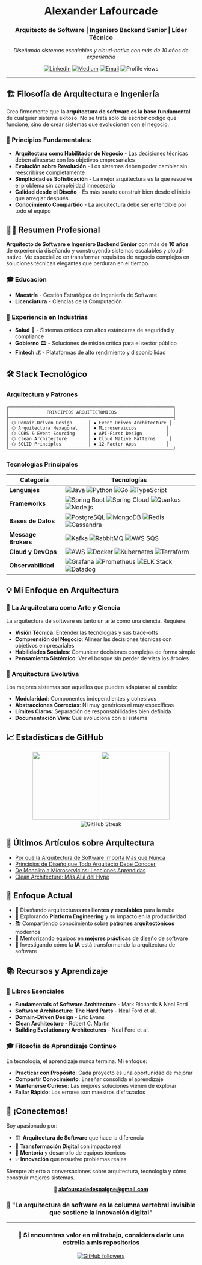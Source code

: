 <div align="center">
  
  <h1>Alexander Lafourcade</h1>
  
  <h3>Arquitecto de Software | Ingeniero Backend Senior | Líder Técnico</h3>
  
  <p>
    <em>Diseñando sistemas escalables y cloud-native con más de 10 años de experiencia</em>
  </p>
  
  <p>
    <a href="https://www.linkedin.com/in/alafourcadedespaigne/"><img src="https://img.shields.io/badge/LinkedIn-0077B5?style=for-the-badge&logo=linkedin&logoColor=white" alt="LinkedIn"></a>
    <a href="https://medium.com/@alafourcadev"><img src="https://img.shields.io/badge/Medium-12100E?style=for-the-badge&logo=medium&logoColor=white" alt="Medium"></a>
    <a href="mailto:alafourcadedespaigne@gmail.com"><img src="https://img.shields.io/badge/Email-D14836?style=for-the-badge&logo=gmail&logoColor=white" alt="Email"></a>
    <img src="https://komarev.com/ghpvc/?username=alafourcadev&label=Visitas%20al%20perfil&color=0e75b6&style=for-the-badge" alt="Profile views" />
  </p>
</div>

---

## 🏗️ Filosofía de Arquitectura e Ingeniería

Creo firmemente que **la arquitectura de software es la base fundamental** de cualquier sistema exitoso. No se trata solo de escribir código que funcione, sino de crear sistemas que evolucionen con el negocio.

### 🎯 Principios Fundamentales:

- **Arquitectura como Habilitador de Negocio** - Las decisiones técnicas deben alinearse con los objetivos empresariales
- **Evolución sobre Revolución** - Los sistemas deben poder cambiar sin reescribirse completamente
- **Simplicidad es Sofisticación** - La mejor arquitectura es la que resuelve el problema sin complejidad innecesaria
- **Calidad desde el Diseño** - Es más barato construir bien desde el inicio que arreglar después
- **Conocimiento Compartido** - La arquitectura debe ser entendible por todo el equipo

## 👨‍💼 Resumen Profesional

**Arquitecto de Software e Ingeniero Backend Senior** con más de **10 años** de experiencia diseñando y construyendo sistemas escalables y cloud-native. Me especializo en transformar requisitos de negocio complejos en soluciones técnicas elegantes que perduran en el tiempo.

### 🎓 Educación
- **Maestría** - Gestión Estratégica de Ingeniería de Software
- **Licenciatura** - Ciencias de la Computación

### 💼 Experiencia en Industrias
- **Salud** 🏥 - Sistemas críticos con altos estándares de seguridad y compliance
- **Gobierno** 🏛️ - Soluciones de misión crítica para el sector público
- **Fintech** 💰 - Plataformas de alto rendimiento y disponibilidad

## 🛠️ Stack Tecnológico

### Arquitectura y Patrones
```
┌─────────────────────────────────────────────────────────────┐
│              PRINCIPIOS ARQUITECTÓNICOS                     │
├─────────────────────────────────────────────────────────────┤
│ ⬡ Domain-Driven Design      │ ▪ Event-Driven Architecture │
│ ⬡ Arquitectura Hexagonal    │ ▪ Microservicios           │
│ ⬡ CQRS & Event Sourcing     │ ▪ API-First Design         │
│ ⬡ Clean Architecture        │ ▪ Cloud Native Patterns     │
│ ⬡ SOLID Principles          │ ▪ 12-Factor Apps           │
└─────────────────────────────────────────────────────────────┘
```

### Tecnologías Principales

<div align="center">

| Categoría | Tecnologías |
|-----------|-------------|
| **Lenguajes** | ![Java](https://img.shields.io/badge/Java-ED8B00?style=flat-square&logo=openjdk&logoColor=white) ![Python](https://img.shields.io/badge/Python-3776AB?style=flat-square&logo=python&logoColor=white) ![Go](https://img.shields.io/badge/Go-00ADD8?style=flat-square&logo=go&logoColor=white) ![TypeScript](https://img.shields.io/badge/TypeScript-007ACC?style=flat-square&logo=typescript&logoColor=white) |
| **Frameworks** | ![Spring Boot](https://img.shields.io/badge/Spring_Boot-6DB33F?style=flat-square&logo=spring&logoColor=white) ![Spring Cloud](https://img.shields.io/badge/Spring_Cloud-6DB33F?style=flat-square&logo=spring&logoColor=white) ![Quarkus](https://img.shields.io/badge/Quarkus-4695EB?style=flat-square&logo=quarkus&logoColor=white) ![Node.js](https://img.shields.io/badge/Node.js-339933?style=flat-square&logo=nodedotjs&logoColor=white) |
| **Bases de Datos** | ![PostgreSQL](https://img.shields.io/badge/PostgreSQL-316192?style=flat-square&logo=postgresql&logoColor=white) ![MongoDB](https://img.shields.io/badge/MongoDB-4EA94B?style=flat-square&logo=mongodb&logoColor=white) ![Redis](https://img.shields.io/badge/Redis-DC382D?style=flat-square&logo=redis&logoColor=white) ![Cassandra](https://img.shields.io/badge/Cassandra-1287B1?style=flat-square&logo=apache-cassandra&logoColor=white) |
| **Message Brokers** | ![Kafka](https://img.shields.io/badge/Apache_Kafka-231F20?style=flat-square&logo=apache-kafka&logoColor=white) ![RabbitMQ](https://img.shields.io/badge/RabbitMQ-FF6600?style=flat-square&logo=rabbitmq&logoColor=white) ![AWS SQS](https://img.shields.io/badge/AWS_SQS-FF9900?style=flat-square&logo=amazon-sqs&logoColor=white) |
| **Cloud y DevOps** | ![AWS](https://img.shields.io/badge/AWS-232F3E?style=flat-square&logo=amazon-aws&logoColor=white) ![Docker](https://img.shields.io/badge/Docker-2CA5E0?style=flat-square&logo=docker&logoColor=white) ![Kubernetes](https://img.shields.io/badge/Kubernetes-326CE5?style=flat-square&logo=kubernetes&logoColor=white) ![Terraform](https://img.shields.io/badge/Terraform-7B42BC?style=flat-square&logo=terraform&logoColor=white) |
| **Observabilidad** | ![Grafana](https://img.shields.io/badge/Grafana-F46800?style=flat-square&logo=grafana&logoColor=white) ![Prometheus](https://img.shields.io/badge/Prometheus-E6522C?style=flat-square&logo=Prometheus&logoColor=white) ![ELK Stack](https://img.shields.io/badge/Elastic-005571?style=flat-square&logo=elastic&logoColor=white) ![Datadog](https://img.shields.io/badge/Datadog-632CA6?style=flat-square&logo=datadog&logoColor=white) |

</div>

## 💡 Mi Enfoque en Arquitectura

### 🎨 La Arquitectura como Arte y Ciencia

La arquitectura de software es tanto un arte como una ciencia. Requiere:

- **Visión Técnica**: Entender las tecnologías y sus trade-offs
- **Comprensión del Negocio**: Alinear las decisiones técnicas con objetivos empresariales
- **Habilidades Sociales**: Comunicar decisiones complejas de forma simple
- **Pensamiento Sistémico**: Ver el bosque sin perder de vista los árboles

### 🔄 Arquitectura Evolutiva

Los mejores sistemas son aquellos que pueden adaptarse al cambio:

- **Modularidad**: Componentes independientes y cohesivos
- **Abstracciones Correctas**: Ni muy genéricas ni muy específicas
- **Límites Claros**: Separación de responsabilidades bien definida
- **Documentación Viva**: Que evoluciona con el sistema

## 📈 Estadísticas de GitHub

<div align="center">
  <img height="180em" src="https://github-readme-stats.vercel.app/api?username=alafourcadev&show_icons=true&theme=algolia&include_all_commits=true&count_private=true&locale=es"/>
  <img height="180em" src="https://github-readme-stats.vercel.app/api/top-langs/?username=alafourcadev&layout=compact&langs_count=8&theme=algolia&hide=html,css&locale=es"/>
</div>

<div align="center">
  <img src="https://github-readme-streak-stats.herokuapp.com/?user=alafourcadev&theme=algolia&locale=es" alt="GitHub Streak" />
</div>

## 📝 Últimos Artículos sobre Arquitectura

<!-- BLOG-POST-LIST:START -->
- [Por qué la Arquitectura de Software Importa Más que Nunca](https://medium.com/@alafourcadev)
- [Principios de Diseño que Todo Arquitecto Debe Conocer](https://medium.com/@alafourcadev)
- [De Monolito a Microservicios: Lecciones Aprendidas](https://medium.com/@alafourcadev)
- [Clean Architecture: Más Allá del Hype](https://medium.com/@alafourcadev)
<!-- BLOG-POST-LIST:END -->

## 🎯 Enfoque Actual

- 🔭 Diseñando arquitecturas **resilientes y escalables** para la nube
- 🌱 Explorando **Platform Engineering** y su impacto en la productividad
- 📚 Compartiendo conocimiento sobre **patrones arquitectónicos** modernos
- 👥 Mentorizando equipos en **mejores prácticas** de diseño de software
- 🤖 Investigando cómo la **IA** está transformando la arquitectura de software

## 📚 Recursos y Aprendizaje

### 📖 Libros Esenciales
- **Fundamentals of Software Architecture** - Mark Richards & Neal Ford
- **Software Architecture: The Hard Parts** - Neal Ford et al.
- **Domain-Driven Design** - Eric Evans
- **Clean Architecture** - Robert C. Martin
- **Building Evolutionary Architectures** - Neal Ford et al.

### 🎓 Filosofía de Aprendizaje Continuo

En tecnología, el aprendizaje nunca termina. Mi enfoque:
- **Practicar con Propósito**: Cada proyecto es una oportunidad de mejorar
- **Compartir Conocimiento**: Enseñar consolida el aprendizaje
- **Mantenerse Curioso**: Las mejores soluciones vienen de explorar
- **Fallar Rápido**: Los errores son maestros disfrazados

## 🤝 ¡Conectemos!

Soy apasionado por:
- 🏗️ **Arquitectura de Software** que hace la diferencia
- 🚀 **Transformación Digital** con impacto real
- 👥 **Mentoría** y desarrollo de equipos técnicos
- 💡 **Innovación** que resuelve problemas reales

Siempre abierto a conversaciones sobre arquitectura, tecnología y cómo construir mejores sistemas.

<div align="center">

**📧 alafourcadedespaigne@gmail.com**

### 💭 "La arquitectura de software es la columna vertebral invisible que sostiene la innovación digital"

</div>

---

<div align="center">
  
### 🌟 Si encuentras valor en mi trabajo, considera darle una estrella a mis repositorios

[![GitHub followers](https://img.shields.io/github/followers/alafourcadev?label=Follow&style=social)](https://github.com/alafourcadev)

</div>
